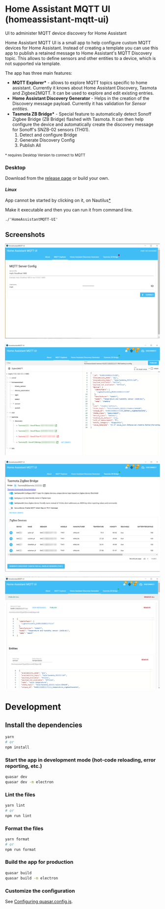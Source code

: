 # Home Assistant MQTT UI (homeassistant-mqtt-ui)

UI to administer MQTT device discovery for Home Assistant

<div class="text-body1">
  Home Assistant MQTT UI is a small app to help configure custom MQTT
  devices for Home Assistant. Instead of creating a template you can use
  this app to publish a retained message to Home Assistant's MQTT Discovery
  topic. This allows to define sensors and other entities to a device, which
  is not supported via template.

The app has three main features:

  <ul>
    <li class="q-my-md">
      <b>MQTT Explorer*</b> - allows to explore MQTT topics specific to home
      assistant. Currently it knows about Home Assistant Discovery, Tasmota
      and Zigbee2MQTT. It can be used to explore and edit existing entries.
    </li>
    <li class="q-my-md">
      <b>Home Assistant Discovery Generator</b> - Helps in the creation of
      the Discovery message payload. Currently it has validation for
      <em>Sensor entities</em>.
    </li>
    <li class="q-my-md">
      <b>Tasmota ZB Bridge*</b> - Special feature to automatically detect
      Sonoff Zigbee Bridge (ZB Bridge) flashed with Tasmota. It can then
      help configure the device and automatically create the discovery
      message for Sonoff's SNZB-02 sensors (TH01).
      <ol>
        <li>Detect and configure Bridge</li>
        <li>Generate Discovery Config</li>
        <li>Publish All</li>
      </ol>
    </li>
  </ul>
  <small>* requires Desktop Version to connect to MQTT </small>
</div>

### Desktop

Download from the [release page](https://github.com/bfritscher/homeassistant-mqtt-ui/releases) or build your own.

#### _Linux_

App cannot be started by clicking on it, on Nautilus[\*](https://stackoverflow.com/questions/55060402/electron-executable-not-recognized-by-nautilus)

Make it executable and then you can run it from command line.

```
./'HomeAssistantMQTT-UI'
```

## Screenshots

![MQTT Login](docs/images/mqtt_login.png)

![MQTT Explorer](docs/images/mqtt_explorer.png)

![Tasmota ZB Bridge](docs/images/tasmota_zb_bridge.png)

![Discovery Generator](docs/images/discovery_generator.png)

# Development

## Install the dependencies

```bash
yarn
# or
npm install
```

### Start the app in development mode (hot-code reloading, error reporting, etc.)

```bash
quasar dev
quasar dev -m electron
```

### Lint the files

```bash
yarn lint
# or
npm run lint
```

### Format the files

```bash
yarn format
# or
npm run format
```

### Build the app for production

```bash
quasar build
quasar build -m electron
```

### Customize the configuration

See [Configuring quasar.config.js](https://v2.quasar.dev/quasar-cli-vite/quasar-config-js).
